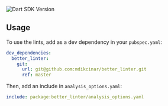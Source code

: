 ![Dart SDK Version](https://badgen.net/badge/Dart/3.9.0/blue)

## Usage

To use the lints, add as a dev dependency in your `pubspec.yaml`:

```yaml
dev_dependencies:
  better_linter:
    git:
      url: git@github.com:mdikcinar/better_linter.git
      ref: master
```

Then, add an include in `analysis_options.yaml`:

```yaml
include: package:better_linter/analysis_options.yaml
```